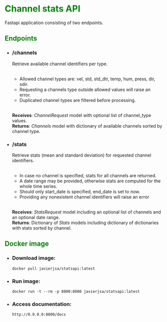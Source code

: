 # <span style="color:green">Channel stats API
Fastapi application consisting of two endpoints.

## <span style="color:green">Endpoints


- ### /channels  
    Retrieve available channel identifiers per type.<br/><br/>
    - Allowed channel types are: vel, std, std_dtr, temp, hum, press, dir, sdir.<br/>
    - Requesting a channels type outside allowed values will raise an error.
    - Duplicated channel types are filtered before processing.<br/><br/>

    **Receives**: _ChannelRequest_ model with optional list of channel_type values.<br/>
    **Returns**: _Channels_ model with dictionary of available channels sorted by channel type.
- ### /stats
    Retrieve stats (mean and standard deviation) for requested channel identifiers.<br/><br/>

    - In case no channel is specified, stats for all channels are returned.
    - A date range may be provided, otherwise stats are computed for the whole time series.
    - Should only start_date is specified, end_date is set to now.
    - Providing any nonexistent channel identifiers will raise an error<br/><br/>

    **Receives**: _StatsRequest_ model including an optional list of channels and an optional date range.<br/>
    **Returns**:  Dictionary of _Stats_ models including dictionary of dictionaries with stats sorted by channel.

## <span style="color:green">Docker image

- ### Download image:</br>
      docker pull javierjsa/statsapi:latest

- ### Run image:</br>
      docker run -t --rm -p 8000:8000 javierjsa/statsapi:latest
 
- ### Access documentation:</br>
      http://0.0.0.0:8000/docs


